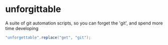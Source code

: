 # unforgittable
A suite of git automation scripts, so you can forget the 'git', and spend more time developing

```java
"unforgettable".replace("get", "git");
```
